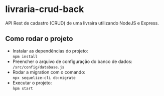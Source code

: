 # livraria-crud-back
API Rest de cadastro (CRUD) de uma livraira utilizando NodeJS e Express.

## Como rodar o projeto
* Instalar as dependências do projeto:\
`npm install`
* Preencher o arquivo de configuração do banco de dados: `/src/config/database.js`
* Rodar a migration com o comando: \
`npx sequelize-cli db:migrate`
* Executar o projeto:\
`ǹpm start`
